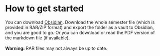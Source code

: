 # How to get started

You can download [Obsidian](https://obsidian.md/download). Download the whole semester file \(which is provided in RAR/ZIP format) and export the folder as a vault to Obsidian, and you are good to go.
Or you can download or read the PDF version of the markdown file \(if available\).
<br> <br>
**Warning:** RAR files may not always be up to date.
